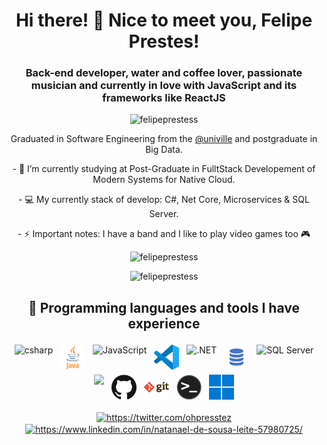 <h1 align="center">Hi there! 👋 Nice to meet you, Felipe Prestes!</h1>
<h3 align="center">Back-end developer, water and coffee lover, passionate musician and currently in love with JavaScript and its frameworks like ReactJS</h3>

<p align="center"><img src="https://komarev.com/ghpvc/?username=felipeprestess" alt="felipeprestess" /></p>

<p align="center">
 Graduated in Software Engineering from the <a href="https://www.univille.edu.br/">@univille</a> and postgraduate in Big Data.
</p>
<p align="center">
  - 🌱 I’m currently studying at Post-Graduate in FulltStack Developement of Modern Systems for Native Cloud.
</p>
<p align="center">
  - 💻 My currently stack of develop: C#, Net Core, Microservices & SQL Server.
</p>
<p align="center">
  - ⚡ Important notes: I have a band and I like to play video games too 🎮
</p>
  
<p align="center">
  <img src="https://github-readme-stats.vercel.app/api?username=felipeprestess&show_icons=true&theme=gruvbox" alt="felipeprestess"/>
</p>

<p align="center">
  <img src="https://github-readme-stats.vercel.app/api/top-langs/?username=felipeprestess&hide=html,css,php" alt="felipeprestess" />
</p>

<h2 align="center" > 🧰 Programming languages ​​and tools I have experience</h2>

<p align="center">
 <img src="https://www.brandeps.com/logo-download/C/C-Sharp-logo-vector-01.svg" alt="csharp" height="40" style="vertical-align:top; margin:4px">
 <img src="https://raw.githubusercontent.com/github/explore/80688e429a7d4ef2fca1e82350fe8e3517d3494d/topics/java/java.png" alt="Java" height="40" style="vertical-align:top; margin:4px">
 <img src="https://www.brandeps.com/logo-download/J/JavaScript-logo-vector-01.svg" alt="JavaScript" height="40" style="vertical-align:top; margin:4px">
 <img src="https://raw.githubusercontent.com/github/explore/80688e429a7d4ef2fca1e82350fe8e3517d3494d/topics/visual-studio-code/visual-studio-code.png" alt="VS Code" height="40" style="vertical-align:top; margin:4px">
 <img src="https://www.brandeps.com/logo-download/M/Microsoft-Dotnet-logo-vector-01.svg" alt=".NET" height="40" style="vertical-align:top; margin:4px">
 <img src="https://raw.githubusercontent.com/github/explore/80688e429a7d4ef2fca1e82350fe8e3517d3494d/topics/sql/sql.png" alt="SQL" height="40" style="vertical-align:top; margin:4px">
 <img src="https://www.brandeps.com/logo-download/M/Microsoft-sql-server-logo-vector-01.svg" alt="SQL Server" height="40" style="vertical-align:top; margin:4px">
 <img src="https://www.brandeps.com/logo-download/P/Powered-by-MySQL-logo-vector-01.svg" height="40" style="vertical-align:top; margin:4px">
 <img src="https://raw.githubusercontent.com/github/explore/78df643247d429f6cc873026c0622819ad797942/topics/github/github.png" alt="Github" height="40" style="vertical-align:top; margin:4px">
<img src="https://raw.githubusercontent.com/github/explore/80688e429a7d4ef2fca1e82350fe8e3517d3494d/topics/git/git.png" alt="Git" height="40" style="vertical-align:top; margin:4px">
<img src="https://raw.githubusercontent.com/github/explore/80688e429a7d4ef2fca1e82350fe8e3517d3494d/topics/terminal/terminal.png" alt="Terminal" height="40" style="vertical-align:top; margin:4px">
<img src="https://raw.githubusercontent.com/github/explore/80688e429a7d4ef2fca1e82350fe8e3517d3494d/topics/windows/windows.png" alt="Windows" height="40" style="vertical-align:top; margin:4px">
</p>

<p align="center">
 <a href="https://twitter.com/ohpresstez" target="blank">
   <img align="center" src="https://cdn.jsdelivr.net/npm/simple-icons@3.0.1/icons/twitter.svg" alt="https://twitter.com/ohpresstez" height="20" width="20" />
 </a>
 <a href="https://www.linkedin.com/in/felipe-prestes-b1259988/" target="blank">
  <img align="center" src="https://cdn.jsdelivr.net/npm/simple-icons@3.0.1/icons/linkedin.svg" alt="https://www.linkedin.com/in/natanael-de-sousa-leite-57980725/" height="20" width="20" />
 </a>
</p>
